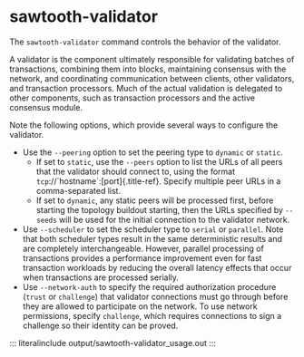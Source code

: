 # sawtooth-validator

The `sawtooth-validator` command controls the behavior of the validator.

A validator is the component ultimately responsible for validating
batches of transactions, combining them into blocks, maintaining
consensus with the network, and coordinating communication between
clients, other validators, and transaction processors. Much of the
actual validation is delegated to other components, such as transaction
processors and the active consensus module.

Note the following options, which provide several ways to configure the
validator.

-   Use the `--peering` option to set the peering type to `dynamic` or
    `static`.
    -   If set to `static`, use the `--peers` option to list the URLs of
        all peers that the validator should connect to, using the format
        `tcp`://\`hostname\`:[port]{.title-ref}. Specify multiple peer
        URLs in a comma-separated list.
    -   If set to `dynamic`, any static peers will be processed first,
        before starting the topology buildout starting, then the URLs
        specified by `--seeds` will be used for the initial connection
        to the validator network.
-   Use `--scheduler` to set the scheduler type to `serial` or
    `parallel`. Note that both scheduler types result in the same
    deterministic results and are completely interchangeable. However,
    parallel processing of transactions provides a performance
    improvement even for fast transaction workloads by reducing the
    overall latency effects that occur when transactions are processed
    serially.
-   Use `--network-auth` to specify the required authorization procedure
    (`trust` or `challenge`) that validator connections must go through
    before they are allowed to participate on the network. To use
    network permissions, specify `challenge`, which requires connections
    to sign a challenge so their identity can be proved.

::: literalinclude
output/sawtooth-validator_usage.out
:::

<!--
     Copyright 2017 Intel Corporation

     Licensed under the Apache License, Version 2.0 (the "License");
     you may not use this file except in compliance with the License.
     You may obtain a copy of the License at

         http://www.apache.org/licenses/LICENSE-2.0

     Unless required by applicable law or agreed to in writing, software
     distributed under the License is distributed on an "AS IS" BASIS,
     WITHOUT WARRANTIES OR CONDITIONS OF ANY KIND, either express or implied.
     See the License for the specific language governing permissions and
     limitations under the License.

  Licensed under Creative Commons Attribution 4.0 International License
  https://creativecommons.org/licenses/by/4.0/
-->
